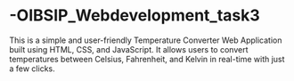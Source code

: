 # -OIBSIP_Webdevelopment_task3
This is a simple and user-friendly Temperature Converter Web Application built using HTML, CSS, and JavaScript. It allows users to convert temperatures between Celsius, Fahrenheit, and Kelvin in real-time with just a few clicks.
